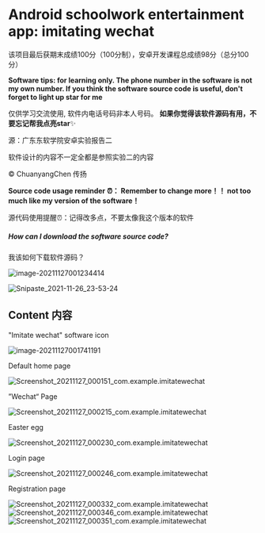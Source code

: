 # Android schoolwork entertainment app: imitating wechat

该项目最后获期末成绩100分（100分制），安卓开发课程总成绩98分（总分100分）

**Software tips: for learning only. The phone number in the software is not my own number. If you think the software source code is useful, don't forget to light up star for me**

仅供学习交流使用, 软件内电话号码非本人号码。 **如果你觉得该软件源码有用，不要忘记帮我点亮star**✨

源：广东东软学院安卓实验报告二

软件设计的内容不一定全都是参照实验二的内容

©️ ChuanyangChen 传扬

**Source code usage reminder ⏰： Remember to change more！！ not too much like my version of the software！**

源代码使用提醒⏰：记得改多点，不要太像我这个版本的软件

##### How can I download the software source code?

我该如何下载软件源码？

![image-20211127001234414](https://vichien-public.oss-cn-guangzhou.aliyuncs.com/typora/image-20211127001234414.png)



![Snipaste_2021-11-26_23-53-24](https://vichien-public.oss-cn-guangzhou.aliyuncs.com/typora/Snipaste_2021-11-26_23-53-24.jpg)

## Content 内容

"Imitate wechat" software icon

![image-20211127001741191](https://vichien-public.oss-cn-guangzhou.aliyuncs.com/typora/image-20211127001741191.png)

Default home page

![Screenshot_20211127_000151_com.example.imitatewechat](https://vichien-public.oss-cn-guangzhou.aliyuncs.com/typora/Screenshot_20211127_000151_com.example.imitatewechat.jpg)

”Wechat“ Page

![Screenshot_20211127_000215_com.example.imitatewechat](https://vichien-public.oss-cn-guangzhou.aliyuncs.com/typora/Screenshot_20211127_000215_com.example.imitatewechat.jpg)

Easter egg

![Screenshot_20211127_000230_com.example.imitatewechat](https://vichien-public.oss-cn-guangzhou.aliyuncs.com/typora/Screenshot_20211127_000230_com.example.imitatewechat.jpg)

Login page

![Screenshot_20211127_000246_com.example.imitatewechat](https://vichien-public.oss-cn-guangzhou.aliyuncs.com/typora/Screenshot_20211127_000246_com.example.imitatewechat.jpg)

Registration page

![Screenshot_20211127_000332_com.example.imitatewechat](https://vichien-public.oss-cn-guangzhou.aliyuncs.com/typora/Screenshot_20211127_000332_com.example.imitatewechat.jpg)![Screenshot_20211127_000346_com.example.imitatewechat](https://vichien-public.oss-cn-guangzhou.aliyuncs.com/typora/Screenshot_20211127_000346_com.example.imitatewechat.jpg)![Screenshot_20211127_000351_com.example.imitatewechat](https://vichien-public.oss-cn-guangzhou.aliyuncs.com/typora/Screenshot_20211127_000351_com.example.imitatewechat.jpg)


